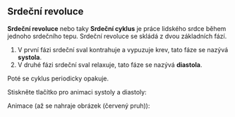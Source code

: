 ## Srdeční revoluce

**Srdeční revoluce** nebo taky **Srdeční cyklus** je práce lidského srdce během
jednoho srdečního tepu. Srdeční revoluce se skládá z dvou základních fází.

1. V první fázi srdeční sval kontrahuje a vypuzuje krev, tato fáze se nazývá **systola**.
2. V druhé fázi srdeční sval relaxuje, tato fáze se nazývá **diastola**.

Poté se cyklus periodicky opakuje.

Stiskněte tlačítko pro animaci systoly a diastoly:
<bdl-animate-control id="id4" speedfactor="50" segments="14;28" segmentlabels="systola;diastola"></bdl-animate-control>

Animace (až se nahraje obrázek (červený pruh)):
<bdl-animate-gif fromid="id4" src="hemodynamics/heart.gif"></bdl-animate-gif>
